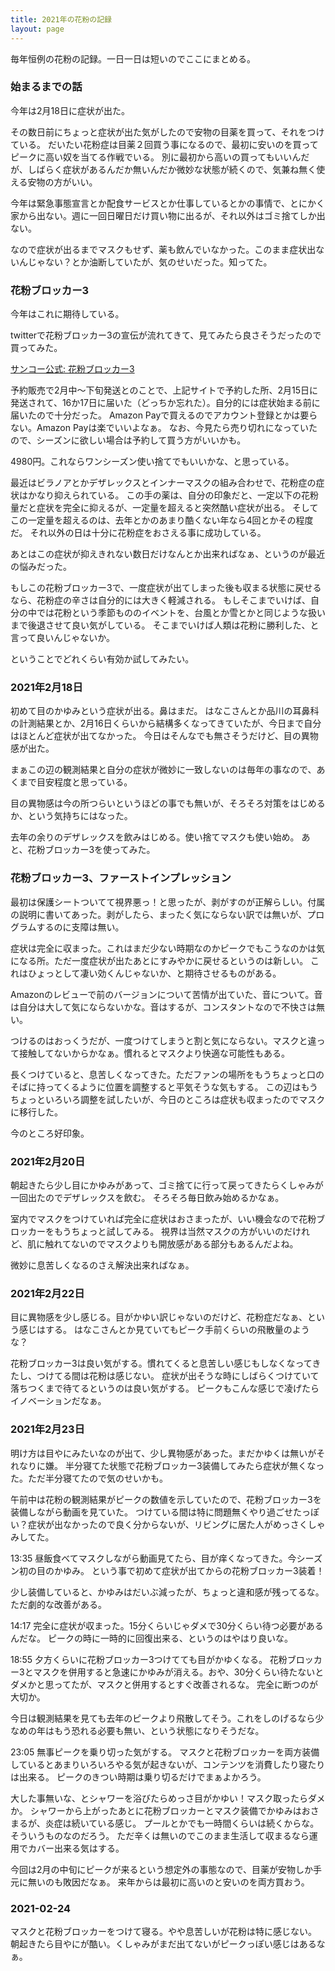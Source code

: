 ```yaml
---
title: 2021年の花粉の記録
layout: page
---
```

毎年恒例の花粉の記録。一日一日は短いのでここにまとめる。

### 始まるまでの話

今年は2月18日に症状が出た。

その数日前にちょっと症状が出た気がしたので安物の目薬を買って、それをつけている。
だいたい花粉症は目薬２回買う事になるので、最初に安いのを買ってピークに高い奴を当てる作戦でいる。
別に最初から高いの買ってもいいんだが、しばらく症状があるんだか無いんだか微妙な状態が続くので、気兼ね無く使える安物の方がいい。

今年は緊急事態宣言とか配食サービスとか仕事しているとかの事情で、とにかく家から出ない。週に一回日曜日だけ買い物に出るが、それ以外はゴミ捨てしか出ない。

なので症状が出るまでマスクもせず、薬も飲んでいなかった。このまま症状出ないんじゃない？とか油断していたが、気のせいだった。知ってた。

### 花粉ブロッカー3

今年はこれに期待している。

twitterで花粉ブロッカー3の宣伝が流れてきて、見てみたら良さそうだったので買ってみた。

[サンコー公式: 花粉ブロッカー3](https://www.thanko.jp/shopdetail/000000003687/)

予約販売で2月中〜下旬発送とのことで、上記サイトで予約した所、2月15日に発送されて、16か17日に届いた（どっちか忘れた）。自分的には症状始まる前に届いたので十分だった。
Amazon Payで買えるのでアカウント登録とかは要らない。Amazon Payは楽でいいよなぁ。
なお、今見たら売り切れになっていたので、シーズンに欲しい場合は予約して買う方がいいかも。

4980円。これならワンシーズン使い捨てでもいいかな、と思っている。

最近はビラノアとかデザレックスとインナーマスクの組み合わせで、花粉症の症状はかなり抑えられている。
この手の薬は、自分の印象だと、一定以下の花粉量だと症状を完全に抑えるが、一定量を超えると突然酷い症状が出る。
そしてこの一定量を超えるのは、去年とかのあまり酷くない年なら4回とかその程度だ。
それ以外の日は十分に花粉症をおさえる事に成功している。

あとはこの症状が抑えきれない数日だけなんとか出来ればなぁ、というのが最近の悩みだった。

もしこの花粉ブロッカー3で、一度症状が出てしまった後も収まる状態に戻せるなら、花粉症の辛さは自分的には大きく軽減される。
もしそこまでいけば、自分の中では花粉という季節もののイベントを、台風とか雪とかと同じような扱いまで後退させて良い気がしている。
そこまでいけば人類は花粉に勝利した、と言って良いんじゃないか。

ということでどれくらい有効か試してみたい。

### 2021年2月18日

初めて目のかゆみという症状が出る。鼻はまだ。
はなこさんとか品川の耳鼻科の計測結果とか、2月16日くらいから結構多くなってきていたが、今日まで自分はほとんど症状が出てなかった。 今日はそんなでも無さそうだけど、目の異物感が出た。

まぁこの辺の観測結果と自分の症状が微妙に一致しないのは毎年の事なので、あくまで目安程度と思っている。

目の異物感は今の所つらいというほどの事でも無いが、そろそろ対策をはじめるか、という気持ちにはなった。

去年の余りのデザレックスを飲みはじめる。使い捨てマスクも使い始め。
あと、花粉ブロッカー3を使ってみた。

### 花粉ブロッカー3、ファーストインプレッション

最初は保護シートついてて視界悪っ！と思ったが、剥がすのが正解らしい。付属の説明に書いてあった。剥がしたら、まったく気にならない訳では無いが、プログラムするのに支障は無い。

症状は完全に収まった。これはまだ少ない時期なのかピークでもこうなのかは気になる所。ただ一度症状が出たあとにすみやかに戻せるというのは新しい。
これはひょっとして凄い効くんじゃないか、と期待させるものがある。

Amazonのレビューで前のバージョンについて苦情が出ていた、音について。音は自分は大して気にならないかな。音はするが、コンスタントなので不快さは無い。

つけるのはおっくうだが、一度つけてしまうと割と気にならない。マスクと違って接触してないからかなぁ。慣れるとマスクより快適な可能性もある。

長くつけていると、息苦しくなってきた。ただファンの場所をもうちょっと口のそばに持ってくるように位置を調整すると平気そうな気もする。
この辺はもうちょっといろいろ調整を試したいが、今日のところは症状も収まったのでマスクに移行した。

今のところ好印象。

### 2021年2月20日

朝起きたら少し目にかゆみがあって、ゴミ捨てに行って戻ってきたらくしゃみが一回出たのでデザレックスを飲む。
そろそろ毎日飲み始めるかなぁ。

室内でマスクをつけていれば完全に症状はおさまったが、いい機会なので花粉ブロッカーをもうちょっと試してみる。
視界は当然マスクの方がいいのだけれど、肌に触れてないのでマスクよりも開放感がある部分もあるんだよね。

微妙に息苦しくなるのさえ解決出来ればなぁ。

### 2021年2月22日

目に異物感を少し感じる。目がかゆい訳じゃないのだけど、花粉症だなぁ、という感じはする。
はなこさんとか見ていてもピーク手前くらいの飛散量のような？

花粉ブロッカー3は良い気がする。慣れてくると息苦しい感じもしなくなってきたし、つけてる間は花粉は感じない。
症状が出そうな時にしばらくつけていて落ちつくまで待てるというのは良い気がする。
ピークもこんな感じで凌げたらイノベーションだなぁ。

### 2021年2月23日

明け方は目やにみたいなのが出て、少し異物感があった。まだかゆくは無いがそれなりに嫌。
半分寝てた状態で花粉ブロッカー3装備してみたら症状が無くなった。ただ半分寝てたので気のせいかも。

午前中は花粉の観測結果がピークの数値を示していたので、花粉ブロッカー3を装備しながら動画を見ていた。
つけている間は特に問題無くやり過ごせたっぽい？症状が出なかったので良く分からないが、リビングに居た人がめっさくしゃみしてた。

13:35 昼飯食べてマスクしながら動画見てたら、目が痒くなってきた。今シーズン初の目のかゆみ。
という事で初めて症状が出てからの花粉ブロッカー3装着！

少し装備していると、かゆみはだいぶ減ったが、ちょっと違和感が残ってるな。ただ劇的な改善がある。

14:17 完全に症状が収まった。15分くらいじゃダメで30分くらい待つ必要があるんだな。
ピークの時に一時的に回復出来る、というのはやはり良いな。

18:55 夕方くらいに花粉ブロッカー3つけてても目がかゆくなる。
花粉ブロッカー3とマスクを併用すると急速にかゆみが消える。おや、30分くらい待たないとダメかと思ってたが、マスクと併用するとすぐ改善されるな。
完全に断つのが大切か。

今日は観測結果を見ても去年のピークより飛散してそう。これをしのげるなら少なめの年はもう恐れる必要も無い、という状態になりそうだな。

23:05 無事ピークを乗り切った気がする。
マスクと花粉ブロッカーを両方装備しているとあまりいろいろやる気が起きないが、コンテンツを消費したり寝たりは出来る。
ピークのきつい時期は乗り切るだけでまぁよかろう。

大した事無いな、とシャワーを浴びたらめっさ目がかゆい！マスク取ったらダメか。
シャワーから上がったあとに花粉ブロッカーとマスク装備でかゆみはおさまるが、炎症は続いている感じ。
プールとかでも一時間くらいは続くからな。そういうものなのだろう。
ただ辛くは無いのでこのまま生活して収まるなら運用でカバー出来る気はする。

今回は2月の中旬にピークが来るという想定外の事態なので、目薬が安物しか手元に無いのも敗因だなぁ。
来年からは最初に高いのと安いのを両方買おう。

### 2021-02-24

マスクと花粉ブロッカーをつけて寝る。やや息苦しいが花粉は特に感じない。
朝起きたら目やにが酷い。くしゃみがまだ出てないがピークっぽい感じはあるなぁ。

